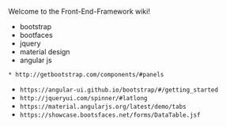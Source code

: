 Welcome to the Front-End-Framework wiki!

* bootstrap
* bootfaces
* jquery
* material design
* angular js


`* http://getbootstrap.com/components/#panels`
* `https://angular-ui.github.io/bootstrap/#/getting_started`
* `http://jqueryui.com/spinner/#latlong`
* `https://material.angularjs.org/latest/demo/tabs`
* `https://showcase.bootsfaces.net/forms/DataTable.jsf`
